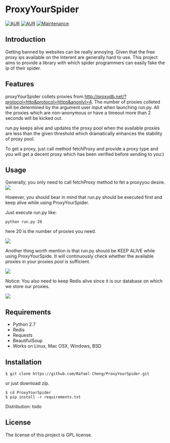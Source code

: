 # ProxyYourSpider

[![AUR](https://img.shields.io/aur/license/yaourt.svg)](https://github.com/Rafael-Cheng/ProxyYourSpider/blob/master/LICENSE)
[![AUR](https://img.shields.io/badge/python-2.7-green.svg)](https://github.com/scrapy/scrapy)
[![Maintenance](https://img.shields.io/maintenance/yes/2017.svg)](https://github.com/Rafael-Cheng/ProxyYourSpider)

## Introduction
   Getting banned by websites can be really annoying. Given that the free proxy ips available on the Interent are generally hard to use. This project aims to provide a library with which spider programmers can easily fake the ip of their spider.

## Features
   proxyYourSpider collets proxies from http://proxydb.net/?protocol=http&protocol=https&anonlvl=4. The number of proxies colleted will be determined by the argument user input when launching run.py. All the proxies which are non-anonymous or have a timeout more than 2 seconds will be kicked out.

   run.py keeps alive and updates the proxy pool when the available proxies are less than the given threshold which dramatically enhances the stability of proxy pool.

   To get a proxy, just call method fetchProxy and provide a proxy type and you will get a decent proxy which has been verified before sending to you:)

## Usage
   Generally, you only need to call fetchProxy method to fet a proxyyou desire.
   ![](https://github.com/Rafael-Cheng/ProxyYourSpider/blob/master/usage.gif)

   However, you should bear in mind that run.py should be executed first and keep alive while using ProxyYourSpider.

   Just execute run.py like:
   
   ```python run.py 20```
   
   here 20 is the number of proxies you need.
   
   ![](https://github.com/Rafael-Cheng/ProxyYourSpider/blob/master/run_launch.png)

   Another thing worth mention is that run.py should be KEEP ALIVE while using ProxyYourSpide. It will continuously check whether the available proxies in your proxies pool is sufficient.
   
   ![](https://github.com/Rafael-Cheng/ProxyYourSpider/blob/master/run_update.png)

   Notice: You also need to keep Redis alive since it is our database on which we store our proxies.
    
   ![](https://github.com/Rafael-Cheng/ProxyYourSpider/blob/master/redis.png)

## Requirements
   * Python 2.7
   * Redis
   * Requests
   * BeautifulSoup
   * Works on Linux, Mac OSX, Windows, BSD

## Installation
   
   ```
   $ git clone https://github.com/Rafael-Cheng/ProxyYourSpider.git
   ```
   or just download zip.
   ```
   $ cd ProxyYourSpider
   $ pip install -r requirements.txt
   ```
   
   Distribution: todo

## License
   The license of this project is GPL license.
